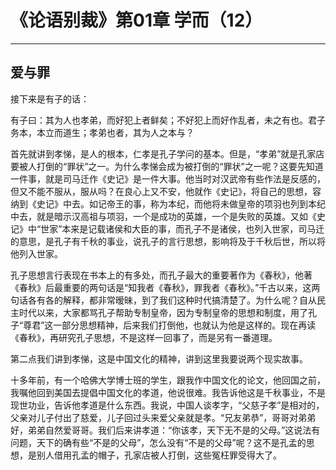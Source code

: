 # 《论语别裁》第01章 学而（12）

------

## 爱与罪

接下来是有子的话：

有子曰：其为人也孝弟，而好犯上者鲜矣；不好犯上而好作乱者，未之有也。君子务本，本立而道生；孝弟也者，其为人之本与？

首先就讲到孝悌，是人的根本，仁孝是孔子学问的基本。但是，“孝弟”就是孔家店要被人打倒的“罪状”之一。为什么孝悌会成为被打倒的“罪状”之一呢？这要先知道一件事，就是司马迁作《史记》是一件大事。他当时对汉武帝有些作法是反感的，但又不能不服从，服从吗？在良心上又不安，他就作《史记》，将自己的思想，容纳到《史记》中去。如记帝王的事，称为本纪，而他将未做皇帝的项羽也列到本纪中去，就是暗示汉高祖与项羽，一个是成功的英雄，一个是失败的英雄。又如《史记》中“世家”本来是记载诸侯和大臣的事，而孔子不是诸侯，也列入世家，司马迁的意思，是孔子有千秋的事业，说孔子的言行思想，影响将及于千秋后世，所以将他列入世家。

孔子思想言行表现在书本上的有多处，而孔子最大的重要著作为《春秋》，他著《春秋》后最重要的两句话是“知我者《春秋》，罪我者《春秋》。”千古以来，这两句话各有各的解释，都非常暧昧，到了我们这种时代搞清楚了。为什么呢？自从民主时代以来，大家都骂孔子帮助专制皇帝，因为专制皇帝的思想和制度，用了孔子“尊君”这一部分思想精神，后来我们打倒他，也就认为他是这样的。现在再读《春秋》，再研究孔子思想，不是这样一回事了，而是另有一番道理。

第二点我们讲到孝悌，这是中国文化的精神，讲到这里我要说两个现实故事。

十多年前，有一个哈佛大学博士班的学生，跟我作中国文化的论文，他回国之前，我嘱他回到美国去提倡中国文化的孝道，他说很难。我告诉他这是千秋事业，不是现世功业，告诉他孝道是什么东西。我说，中国人谈孝字，“父慈子孝”是相对的，父亲对儿子付出了慈爱，儿子回过头来爱父亲就是孝。“兄友弟恭”，哥哥对弟弟好，弟弟自然爱哥哥。我们后来讲孝道：“你该孝，天下无不是的父母。”这说法有问题，天下的确有些“不是的父母”，怎么没有“不是的父母”呢？这不是孔孟的思想，是别人借用孔孟的帽子，孔家店被人打倒，这些冤枉罪受得大了。

